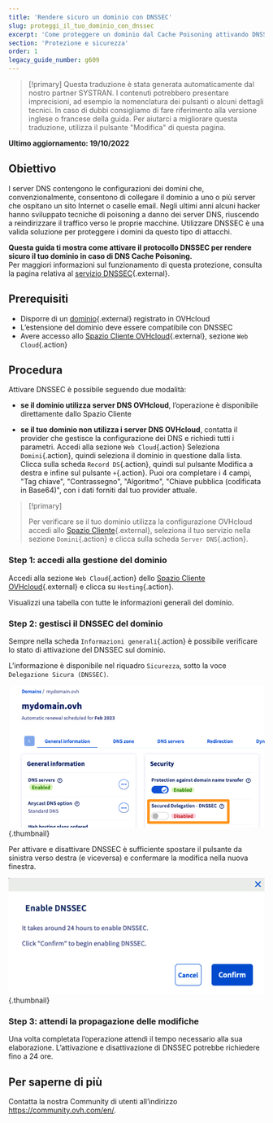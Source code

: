 ```yaml
---
title: 'Rendere sicuro un dominio con DNSSEC'
slug: proteggi_il_tuo_dominio_con_dnssec
excerpt: 'Come proteggere un dominio dal Cache Poisoning attivando DNSSEC'
section: 'Protezione e sicurezza'
order: 1
legacy_guide_number: g609
---
```


> [!primary]
> Questa traduzione è stata generata automaticamente dal nostro partner SYSTRAN. I contenuti potrebbero presentare imprecisioni, ad esempio la nomenclatura dei pulsanti o alcuni dettagli tecnici. In caso di dubbi consigliamo di fare riferimento alla versione inglese o francese della guida. Per aiutarci a migliorare questa traduzione, utilizza il pulsante "Modifica" di questa pagina.
>

**Ultimo aggiornamento: 19/10/2022**

## Obiettivo

I server DNS contengono le configurazioni dei domini che, convenzionalmente, consentono di collegare il dominio a uno o più server che ospitano un sito Internet o caselle email. Negli ultimi anni alcuni hacker hanno sviluppato tecniche di poisoning a danno dei server DNS, riuscendo a reindirizzare il traffico verso le proprie macchine. Utilizzare DNSSEC è una valida soluzione per proteggere i domini da questo tipo di attacchi.

**Questa guida ti mostra come attivare il protocollo DNSSEC per rendere sicuro il tuo dominio in caso di DNS Cache Poisoning.**  
Per maggiori informazioni sul funzionamento di questa protezione, consulta la pagina relativa al [servizio DNSSEC](https://www.ovhcloud.com/it/domains/dnssec/){.external}.

## Prerequisiti

- Disporre di un [dominio](https://www.ovhcloud.com/it/domains/){.external} registrato in OVHcloud
- L’estensione del dominio deve essere compatibile con DNSSEC
- Avere accesso allo [Spazio Cliente OVHcloud](https://www.ovh.com/auth/?action=gotomanager&from=https://www.ovh.it/&ovhSubsidiary=it){.external}, sezione `Web Cloud`{.action}

## Procedura

Attivare DNSSEC è possibile seguendo due modalità:

- **se il dominio utilizza server DNS OVHcloud**, l’operazione è disponibile direttamente dallo Spazio Cliente

- **se il tuo dominio non utilizza i server DNS OVHcloud**, contatta il provider che gestisce la configurazione dei DNS e richiedi tutti i parametri. Accedi alla sezione `Web Cloud`{.action} Seleziona `Domini`{.action}, quindi seleziona il dominio in questione dalla lista.
Clicca sulla scheda `Record DS`{.action}, quindi sul pulsante Modifica a destra e infine sul pulsante `+`{.action}.
Puoi ora completare i 4 campi, "Tag chiave", "Contrassegno", "Algoritmo", "Chiave pubblica (codificata in Base64)", con i dati forniti dal tuo provider attuale.

> [!primary]
>
> Per verificare se il tuo dominio utilizza la configurazione OVHcloud accedi allo [Spazio Cliente](https://www.ovh.com/auth/?action=gotomanager&from=https://www.ovh.it/&ovhSubsidiary=it){.external}, seleziona il tuo servizio nella sezione `Domini`{.action} e clicca sulla scheda `Server DNS`{.action}.
>

### Step 1: accedi alla gestione del dominio

Accedi alla sezione `Web Cloud`{.action} dello [Spazio Cliente OVHcloud](https://www.ovh.com/auth/?action=gotomanager&from=https://www.ovh.it/&ovhSubsidiary=it){.external} e clicca su `Hosting`{.action}.

Visualizzi una tabella con tutte le informazioni generali del dominio. 

### Step 2: gestisci il DNSSEC del dominio

Sempre nella scheda `Informazioni generali`{.action} è possibile verificare lo stato di attivazione del DNSSEC sul dominio.

L’informazione è disponibile nel riquadro `Sicurezza`, sotto la voce `Delegazione Sicura (DNSSEC)`.

![dnssec](images/activate-dnssec-step2.png){.thumbnail}

Per attivare e disattivare DNSSEC è sufficiente spostare il pulsante da sinistra verso destra (e viceversa) e confermare la modifica nella nuova finestra.

![dnssec](images/activate-dnssec-step3.png){.thumbnail}

### Step 3: attendi la propagazione delle modifiche

Una volta completata l’operazione attendi il tempo necessario alla sua elaborazione. L’attivazione e disattivazione di DNSSEC potrebbe richiedere fino a 24 ore. 

## Per saperne di più

Contatta la nostra Community di utenti all’indirizzo <https://community.ovh.com/en/>.